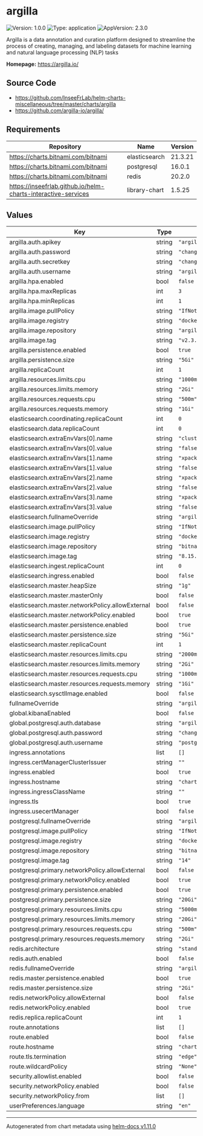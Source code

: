 # argilla

![Version: 1.0.0](https://img.shields.io/badge/Version-1.0.0-informational?style=flat-square) ![Type: application](https://img.shields.io/badge/Type-application-informational?style=flat-square) ![AppVersion: 2.3.0](https://img.shields.io/badge/AppVersion-2.3.0-informational?style=flat-square)

Argilla is a data annotation and curation platform designed to streamline the process of creating, managing, and labeling datasets for machine learning and natural language processing (NLP) tasks

**Homepage:** <https://argilla.io/>

## Source Code

* <https://github.com/InseeFrLab/helm-charts-miscellaneous/tree/master/charts/argilla>
* <https://github.com/argilla-io/argilla/>

## Requirements

| Repository | Name | Version |
|------------|------|---------|
| https://charts.bitnami.com/bitnami | elasticsearch | 21.3.21 |
| https://charts.bitnami.com/bitnami | postgresql | 16.0.1 |
| https://charts.bitnami.com/bitnami | redis | 20.2.0 |
| https://inseefrlab.github.io/helm-charts-interactive-services | library-chart | 1.5.25 |

## Values

| Key | Type | Default | Description |
|-----|------|---------|-------------|
| argilla.auth.apikey | string | `"argilla.apikey"` |  |
| argilla.auth.password | string | `"changeme"` |  |
| argilla.auth.secretkey | string | `"changeme"` |  |
| argilla.auth.username | string | `"argilla"` |  |
| argilla.hpa.enabled | bool | `false` |  |
| argilla.hpa.maxReplicas | int | `3` |  |
| argilla.hpa.minReplicas | int | `1` |  |
| argilla.image.pullPolicy | string | `"IfNotPresent"` |  |
| argilla.image.registry | string | `"docker.io"` |  |
| argilla.image.repository | string | `"argilla/argilla-server"` |  |
| argilla.image.tag | string | `"v2.3.0"` |  |
| argilla.persistence.enabled | bool | `true` |  |
| argilla.persistence.size | string | `"5Gi"` |  |
| argilla.replicaCount | int | `1` |  |
| argilla.resources.limits.cpu | string | `"1000m"` |  |
| argilla.resources.limits.memory | string | `"2Gi"` |  |
| argilla.resources.requests.cpu | string | `"500m"` |  |
| argilla.resources.requests.memory | string | `"1Gi"` |  |
| elasticsearch.coordinating.replicaCount | int | `0` |  |
| elasticsearch.data.replicaCount | int | `0` |  |
| elasticsearch.extraEnvVars[0].name | string | `"cluster.routing.allocation.disk.threshold_enabled"` |  |
| elasticsearch.extraEnvVars[0].value | string | `"false"` |  |
| elasticsearch.extraEnvVars[1].name | string | `"xpack.security.enabled"` |  |
| elasticsearch.extraEnvVars[1].value | string | `"false"` |  |
| elasticsearch.extraEnvVars[2].name | string | `"xpack.security.transport.ssl.enabled"` |  |
| elasticsearch.extraEnvVars[2].value | string | `"false"` |  |
| elasticsearch.extraEnvVars[3].name | string | `"xpack.security.http.ssl.enabled"` |  |
| elasticsearch.extraEnvVars[3].value | string | `"false"` |  |
| elasticsearch.fullnameOverride | string | `"argilla-elasticsearch"` |  |
| elasticsearch.image.pullPolicy | string | `"IfNotPresent"` |  |
| elasticsearch.image.registry | string | `"docker.io"` |  |
| elasticsearch.image.repository | string | `"bitnami/elasticsearch"` |  |
| elasticsearch.image.tag | string | `"8.15.2-debian-12-r4"` |  |
| elasticsearch.ingest.replicaCount | int | `0` |  |
| elasticsearch.ingress.enabled | bool | `false` |  |
| elasticsearch.master.heapSize | string | `"1g"` |  |
| elasticsearch.master.masterOnly | bool | `false` |  |
| elasticsearch.master.networkPolicy.allowExternal | bool | `false` |  |
| elasticsearch.master.networkPolicy.enabled | bool | `true` |  |
| elasticsearch.master.persistence.enabled | bool | `true` |  |
| elasticsearch.master.persistence.size | string | `"5Gi"` |  |
| elasticsearch.master.replicaCount | int | `1` |  |
| elasticsearch.master.resources.limits.cpu | string | `"2000m"` |  |
| elasticsearch.master.resources.limits.memory | string | `"2Gi"` |  |
| elasticsearch.master.resources.requests.cpu | string | `"1000m"` |  |
| elasticsearch.master.resources.requests.memory | string | `"1Gi"` |  |
| elasticsearch.sysctlImage.enabled | bool | `false` |  |
| fullnameOverride | string | `"argilla"` |  |
| global.kibanaEnabled | bool | `false` |  |
| global.postgresql.auth.database | string | `"argilla"` |  |
| global.postgresql.auth.password | string | `"changeme"` |  |
| global.postgresql.auth.username | string | `"postgres"` |  |
| ingress.annotations | list | `[]` |  |
| ingress.certManagerClusterIssuer | string | `""` |  |
| ingress.enabled | bool | `true` |  |
| ingress.hostname | string | `"chart-example.local"` |  |
| ingress.ingressClassName | string | `""` |  |
| ingress.tls | bool | `true` |  |
| ingress.usecertManager | bool | `false` |  |
| postgresql.fullnameOverride | string | `"argilla-postgresql"` |  |
| postgresql.image.pullPolicy | string | `"IfNotPresent"` |  |
| postgresql.image.registry | string | `"docker.io"` |  |
| postgresql.image.repository | string | `"bitnami/postgresql"` |  |
| postgresql.image.tag | string | `"14"` |  |
| postgresql.primary.networkPolicy.allowExternal | bool | `false` |  |
| postgresql.primary.networkPolicy.enabled | bool | `true` |  |
| postgresql.primary.persistence.enabled | bool | `true` |  |
| postgresql.primary.persistence.size | string | `"20Gi"` |  |
| postgresql.primary.resources.limits.cpu | string | `"5000m"` |  |
| postgresql.primary.resources.limits.memory | string | `"20Gi"` |  |
| postgresql.primary.resources.requests.cpu | string | `"500m"` |  |
| postgresql.primary.resources.requests.memory | string | `"2Gi"` |  |
| redis.architecture | string | `"standalone"` |  |
| redis.auth.enabled | bool | `false` |  |
| redis.fullnameOverride | string | `"argilla-redis"` |  |
| redis.master.persistence.enabled | bool | `true` |  |
| redis.master.persistence.size | string | `"2Gi"` |  |
| redis.networkPolicy.allowExternal | bool | `false` |  |
| redis.networkPolicy.enabled | bool | `true` |  |
| redis.replica.replicaCount | int | `1` |  |
| route.annotations | list | `[]` |  |
| route.enabled | bool | `false` |  |
| route.hostname | string | `"chart-example.local"` |  |
| route.tls.termination | string | `"edge"` |  |
| route.wildcardPolicy | string | `"None"` |  |
| security.allowlist.enabled | bool | `false` |  |
| security.networkPolicy.enabled | bool | `false` |  |
| security.networkPolicy.from | list | `[]` |  |
| userPreferences.language | string | `"en"` |  |

----------------------------------------------
Autogenerated from chart metadata using [helm-docs v1.11.0](https://github.com/norwoodj/helm-docs/releases/v1.11.0)

